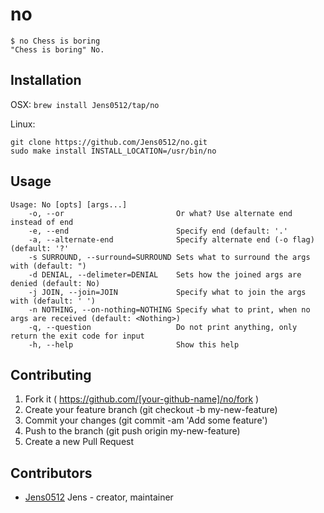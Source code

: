 # no

```
$ no Chess is boring
"Chess is boring" No.
```

## Installation

OSX: `brew install Jens0512/tap/no`

Linux: 
```
git clone https://github.com/Jens0512/no.git
sudo make install INSTALL_LOCATION=/usr/bin/no
```

## Usage

```text
Usage: No [opts] [args...]
    -o, --or                         Or what? Use alternate end instead of end
    -e, --end                        Specify end (default: '.'
    -a, --alternate-end              Specify alternate end (-o flag) (default: '?'
    -s SURROUND, --surround=SURROUND Sets what to surround the args with (default: ")
    -d DENIAL, --delimeter=DENIAL    Sets how the joined args are denied (default: No)
    -j JOIN, --join=JOIN             Specify what to join the args with (default: ' ')
    -n NOTHING, --on-nothing=NOTHING Specify what to print, when no args are received (default: <Nothing>)
    -q, --question                   Do not print anything, only return the exit code for input
    -h, --help                       Show this help
```

## Contributing

1. Fork it ( https://github.com/[your-github-name]/no/fork )
2. Create your feature branch (git checkout -b my-new-feature)
3. Commit your changes (git commit -am 'Add some feature')
4. Push to the branch (git push origin my-new-feature)
5. Create a new Pull Request

## Contributors

- [Jens0512](https://github.com/Jens0512) Jens - creator, maintainer
